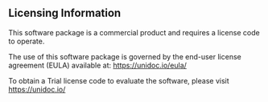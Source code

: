 ## Licensing Information

This software package is a commercial product and requires a license
code to operate.

The use of this software package is governed by the end-user license agreement 
(EULA) available at: https://unidoc.io/eula/

To obtain a Trial license code to evaluate the software, please visit
https://unidoc.io/
